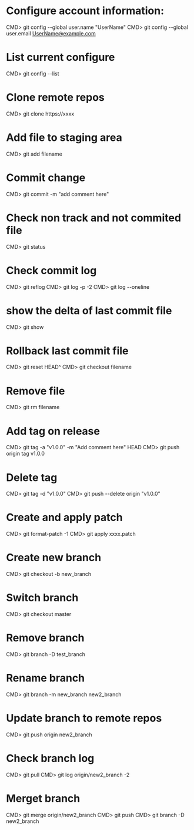 # Configure account information:

CMD> git config --global user.name "UserName"
CMD> git config --global user.email UserName@example.com

# List current configure

CMD> git config --list

# Clone remote repos 
CMD> git clone https://xxxx

# Add file to staging area

CMD> git add filename

# Commit change

CMD> git commit -m "add comment here"

# Check non track and not commited file

CMD> git status

# Check commit log
CMD> git reflog
CMD> git log -p -2
CMD> git log --oneline


# show the delta of last commit file 
CMD> git show 

# Rollback last commit file
CMD>  git reset HEAD^
CMD>  git checkout filename

# Remove file
CMD>  git rm filename

# Add tag on release
CMD> git tag -a "v1.0.0" -m "Add comment here" HEAD
CMD> git push origin tag v1.0.0

# Delete tag
CMD> git tag -d "v1.0.0"
CMD> git push --delete origin "v1.0.0"



# Create and apply patch
CMD> git format-patch -1
CMD> git apply xxxx.patch

# Create new branch
CMD> git checkout -b new_branch

# Switch branch
CMD> git checkout master

# Remove branch 
CMD> git branch -D test_branch

# Rename branch
CMD> git branch -m new_branch new2_branch

# Update branch to remote repos
CMD> git push origin new2_branch


# Check branch log
CMD> git pull
CMD> git log origin/new2_branch -2


# Merget branch
CMD> git merge origin/new2_branch
CMD> git push
CMD> git branch -D new2_branch


